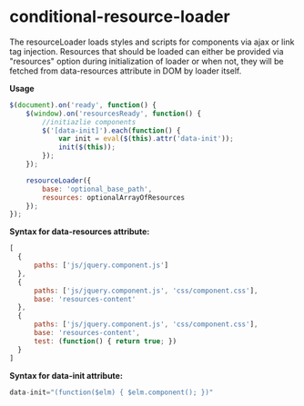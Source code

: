 # conditional-resource-loader

The resourceLoader loads styles and scripts for components via ajax or link tag injection. Resources that should be loaded can either be provided via "resources" option during initialization of loader or when not, they will be fetched from data-resources attribute in DOM by loader itself.

**Usage**
```javascript
$(document).on('ready', function() {
	$(window).on('resourcesReady', function() {
		//initiazlie components
		$('[data-init]').each(function() {
			var init = eval($(this).attr('data-init'));
			init($(this));
		});
	});

	resourceLoader({
		base: 'optional_base_path',
		resources: optionalArrayOfResources
	});
});
```

**Syntax for data-resources attribute:**
```javascript
[
  {
      paths: ['js/jquery.component.js']
  },
  {
      paths: ['js/jquery.component.js', 'css/component.css'],
      base: 'resources-content'          
  },
  {
      paths: ['js/jquery.component.js', 'css/component.css'],
      base: 'resources-content',   
      test: (function() { return true; })
  }
]
```

**Syntax for data-init attribute:**
```javascript
data-init="(function($elm) { $elm.component(); })"
```    

